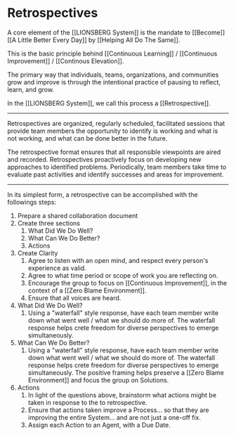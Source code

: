 # Retrospectives

A core element of the [[LIONSBERG System]] is the mandate to  [[Become]] [[A Little Better Every Day]] by [[Helping All Do The Same]]. 

This is the basic principle behind [[Continuous Learning]] / [[Continuous Improvement]] / [[Continous Elevation]]. 

The primary way that individuals, teams, organizations, and communities grow and improve is through the intentional practice of pausing to reflect, learn, and grow. 

In the [[LIONSBERG System]], we call this process a [[Retrospective]]. 
___
Retrospectives are organized, regularly scheduled, facilitated sessions that provide team members the opportunity to identify is working and what is not working, and what can be done better in the future.  

The retrospective format ensures that all responsible viewpoints are aired and recorded. Retrospectives proactively focus on developing new approaches to identified problems. Periodically, team members take time to evaluate past activities and identify successes and areas for improvement.  

____

In its simplest form, a retrospective can be accomplished with the followings steps: 

1. Prepare a shared collaboration document 
2. Create three sections
	1. What Did We Do Well? 
	2. What Can We Do Better? 
	3. Actions 
3. Create Clarity
	1. Agree to listen with an open mind, and respect every person's experience as valid. 
	2. Agree to what time period or scope of work you are reflecting on. 
	3. Encourage the group to focus on [[Continuous Improvement]], in the context of a [[Zero Blame Environment]]. 
	4. Ensure that all voices are heard. 
4. What Did We Do Well? 
	1. Using a "waterfall" style response, have each team member write down what went well / what we should do more of. The waterfall response helps crete freedom for diverse perspectives to emerge simultaneously. 
5. What Can We Do Better? 
	1. Using a "waterfall" style response, have each team member write down what went well / what we should do more of. The waterfall response helps crete freedom for diverse perspectives to emerge simultaneously. The positive framing helps preserve a [[Zero Blame Environment]] and focus the group on Solutions. 
6. Actions
	1. In light of the questions above, brainstorm what actions might be taken in response to the to retrospective. 
	2. Ensure that actions taken improve a Process... so that they are improving the entire System... and are not just a one-off fix. 
	3. Assign each Action to an Agent, with a Due Date. 